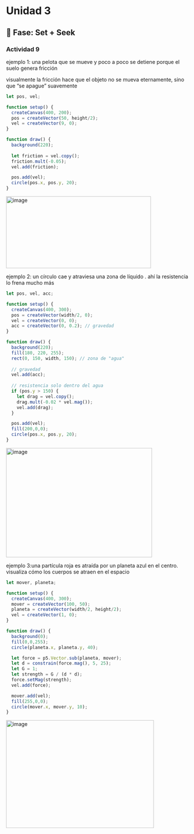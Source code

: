 # Unidad 3

## 🔎 Fase: Set + Seek

### Actividad 9

ejemplo 1: una pelota que se mueve y poco a poco se detiene porque el suelo genera fricción

visualmente la fricción hace que el objeto no se mueva eternamente, sino que “se apague” suavemente


```js
let pos, vel;

function setup() {
  createCanvas(400, 200);
  pos = createVector(50, height/2);
  vel = createVector(9, 0);
}

function draw() {
  background(220);
  
  let friction = vel.copy();
  friction.mult(-0.05);
  vel.add(friction);

  pos.add(vel);
  circle(pos.x, pos.y, 20);
}
```

<img width="395" height="196" alt="image" src="https://github.com/user-attachments/assets/3c4171d3-c706-48f8-bdd3-3e93f0f7959c" />



ejemplo 2: un círculo cae y atraviesa una zona de líquido . ahí la resistencia lo frena mucho más



```js
let pos, vel, acc;

function setup() {
  createCanvas(400, 300);
  pos = createVector(width/2, 0);
  vel = createVector(0, 0);
  acc = createVector(0, 0.2); // gravedad
}

function draw() {
  background(220);
  fill(180, 220, 255);
  rect(0, 150, width, 150); // zona de "agua"
  
  // gravedad
  vel.add(acc);
  
  // resistencia solo dentro del agua
  if (pos.y > 150) {
    let drag = vel.copy();
    drag.mult(-0.02 * vel.mag()); 
    vel.add(drag);
  }

  pos.add(vel);
  fill(200,0,0);
  circle(pos.x, pos.y, 20);
}
```
<img width="398" height="298" alt="image" src="https://github.com/user-attachments/assets/c6e6a296-89d7-453c-a796-1aa3f1d6b875" />




ejemplo 3:una partícula roja es atraída por un planeta azul en el centro.
visualiza cómo los cuerpos se atraen en el espacio

```js
let mover, planeta;

function setup() {
  createCanvas(400, 300);
  mover = createVector(100, 50);
  planeta = createVector(width/2, height/2);
  vel = createVector(1, 0);
}

function draw() {
  background(0);
  fill(0,0,255);
  circle(planeta.x, planeta.y, 40); 

  let force = p5.Vector.sub(planeta, mover);
  let d = constrain(force.mag(), 5, 25);
  let G = 1;
  let strength = G / (d * d);
  force.setMag(strength);
  vel.add(force);

  mover.add(vel);
  fill(255,0,0);
  circle(mover.x, mover.y, 10);
}
```

<img width="403" height="294" alt="image" src="https://github.com/user-attachments/assets/d1ad50f5-615b-45ed-a379-4b5eb095ef99" />

